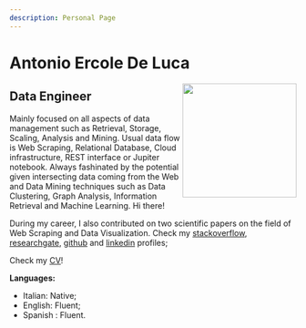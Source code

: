```yaml
---
description: Personal Page
---
```


# Antonio Ercole De Luca 
<img src="https://avatars2.githubusercontent.com/u/3613943?v=4&s=460" width="200" height="200"  align="right"/>

## Data Engineer

Mainly focused on all aspects of data management such as Retrieval, Storage, Scaling, Analysis and Mining. Usual data flow is Web Scraping, Relational Database, Cloud infrastructure, REST interface or Jupiter notebook. Always fashinated by the potential given intersecting data coming from the Web and Data Mining techniques such as Data Clustering, Graph Analysis, Information Retrieval and Machine Learning. 
Hi there!

During my career, I also contributed on two scientific papers on the field of Web Scraping and Data Visualization. Check my [stackoverflow](http://stackoverflow.com/users/3289963/eracle), [researchgate](https://www.researchgate.net/profile/Antonio_De_Luca5), [github](https://github.com/eracle) and [linkedin](https://www.linkedin.com/in/eracle/) profiles;

Check my [CV](https://eracle.github.io/CV_latest.pdf)!

**Languages:**

* Italian: Native;
* English: Fluent;
* Spanish : Fluent.




